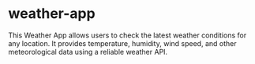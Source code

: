 # weather-app
This Weather App allows users to check the latest weather conditions for any location. It provides temperature, humidity, wind speed, and other meteorological data using a reliable weather API.
